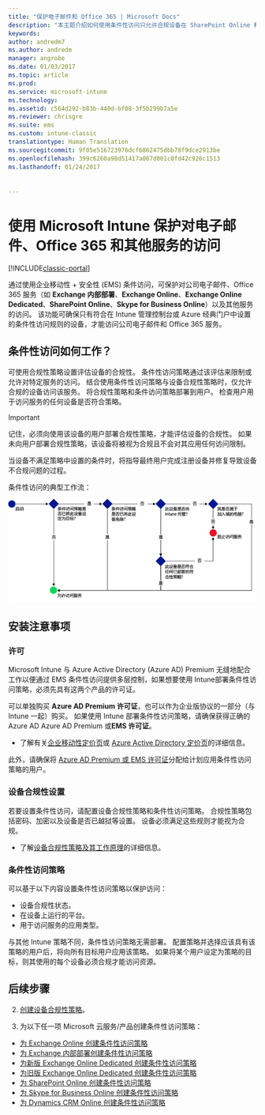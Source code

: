 ```yaml
---
title: "保护电子邮件和 Office 365 | Microsoft Docs"
description: "本主题介绍如何使用条件性访问只允许合规设备在 SharePoint Online 和其他服务上访问公司电子邮件和公司数据。"
keywords: 
author: andredm7
ms.author: andredm
manager: angrobe
ms.date: 01/03/2017
ms.topic: article
ms.prod: 
ms.service: microsoft-intune
ms.technology: 
ms.assetid: c564d292-b83b-440d-bf08-3f5b299b7a5e
ms.reviewer: chrisgre
ms.suite: ems
ms.custom: intune-classic
translationtype: Human Translation
ms.sourcegitcommit: 9f05e516723976dcf6862475dbb78f9dce2913be
ms.openlocfilehash: 399c6260a98d51417a067d001c0fd42c926c1513
ms.lasthandoff: 01/24/2017


---
```


# <a name="protect-access-to-email-office-365-and-other-services-with-microsoft-intune"></a>使用 Microsoft Intune 保护对电子邮件、Office 365 和其他服务的访问

[!INCLUDE[classic-portal](../includes/classic-portal.md)]

通过使用企业移动性 + 安全性 (EMS) 条件访问，可保护对公司电子邮件、Office 365 服务（如 **Exchange 内部部署**、**Exchange Online**、**Exchange Online Dedicated**、**SharePoint Online**、**Skype for Business Online**）以及其他服务的访问。 该功能可确保只有符合在 Intune 管理控制台或 Azure 经典门户中设置的条件性访问规则的设备，才能访问公司电子邮件和 Office 365 服务。
## <a name="how-does-conditional-access-work"></a>条件性访问如何工作？
可使用合规性策略设置评估设备的合规性。 条件性访问策略通过该评估来限制或允许对特定服务的访问。 结合使用条件性访问策略与设备合规性策略时，仅允许合规的设备访问该服务。 将合规性策略和条件访问策略部署到用户。 检查用户用于访问服务的任何设备是否符合策略。

> [!IMPORTANT] 
> 记住，必须向使用该设备的用户部署合规性策略，才能评估设备的合规性。
> 如果未向用户部署合规性策略，该设备将被视为合规且不会对其应用任何访问限制。

当设备不满足策略中设置的条件时，将指导最终用户完成注册设备并修复导致设备不合规问题的过程。

条件性访问的典型工作流：

![图示显示了用于确定是允许还是阻止设备访问服务的决策点](../media/ConditionalAccess4.png)

## <a name="setup-considerations"></a>安装注意事项

### <a name="licensing"></a>许可

Microsoft Intune 与 Azure Active Directory (Azure AD) Premium 无缝地配合工作以便通过 EMS 条件性访问提供多层控制，如果想要使用 Intune部署条件性访问策略，必须先具有这两个产品的许可证。

可以单独购买 **Azure AD Premium 许可证**，也可以作为企业版协议的一部分（与 Intune 一起）购买。 如果使用 Intune 部署条件性访问策略，请确保获得正确的 Azure AD Azure AD Premium 或**EMS 许可证**。

- 了解有关[企业移动性定价页](https://www.microsoft.com/en-us/cloud-platform/enterprise-mobility-pricing)或 [Azure Active Directory 定价页](https://azure.microsoft.com/en-us/pricing/details/active-directory/)的详细信息。

此外，请确保将 [Azure AD Premium 或 EMS 许可证](/Intune/get-started/start-with-a-paid-subscription-to-microsoft-intune-step-4.md)分配给计划应用条件性访问策略的用户。

### <a name="device-compliance-settings"></a>设备合规性设置

若要设置条件性访问，请配置设备合规性策略和条件性访问策略。 合规性策略包括密码、加密以及设备是否已越狱等设置。 设备必须满足这些规则才能视为合规。

- 了解[设备合规性策略及其工作原理](introduction-to-device-compliance-policies-in-microsoft-intune.md)的详细信息。

### <a name="conditional-access-policy"></a>条件性访问策略

可以基于以下内容设置条件性访问策略以保护访问：
- 设备合规性状态。
- 在设备上运行的平台。
- 用于访问服务的应用类型。

与其他 Intune 策略不同，条件性访问策略无需部署。 配置策略并选择应该具有该策略的用户后，将向所有目标用户应用该策略。 如果将某个用户设定为策略的目标，则其使用的每个设备必须合规才能访问资源。


## <a name="next-steps"></a>后续步骤


2. [创建设备合规性策略](create-a-device-compliance-policy-in-microsoft-intune.md)。

2.  为以下任一项 Microsoft 云服务/产品创建条件性访问策略：

  - [为 Exchange Online 创建条件性访问策略](restrict-access-to-exchange-online-with-microsoft-intune.md)
  - [为 Exchange 内部部署创建条件性访问策略](restrict-access-to-exchange-onpremises-with-microsoft-intune.md)
  - [为新版 Exchange Online Dedicated 创建条件性访问策略](restrict-access-to-exchange-online-with-microsoft-intune.md)
  - [为旧版 Exchange Online Dedicated 创建条件性访问策略](restrict-access-to-exchange-onpremises-with-microsoft-intune.md)
  - [为 SharePoint Online 创建条件性访问策略](restrict-access-to-sharepoint-online-with-microsoft-intune.md)
  - [为 Skype for Business Online 创建条件性访问策略](restrict-access-to-skype-for-business-online-with-microsoft-intune.md)
  - [为 Dynamics CRM Online 创建条件性访问策略](restrict-access-to-dynamics-crm-online-with-microsoft-intune.md)

